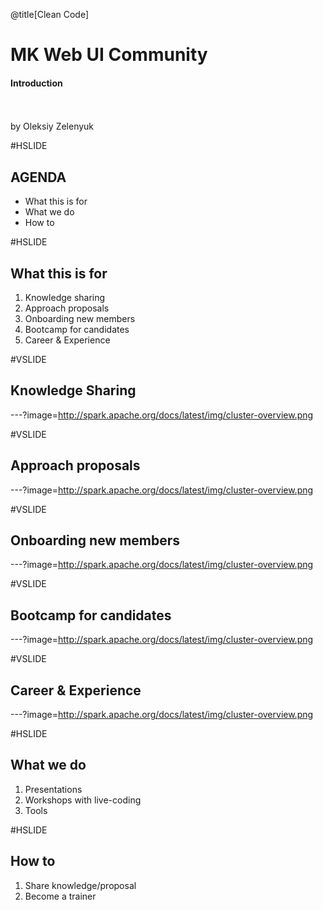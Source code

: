 @title[Clean Code]

# <span class="gold">MK</span> Web UI Community

#### Introduction
<br>
<br>
<span class="byline">by Oleksiy Zelenyuk</span>

#HSLIDE
## AGENDA
- What this is for <!-- .element: class="fragment" -->
- What we do       <!-- .element: class="fragment" -->
- How to           <!-- .element: class="fragment" -->

#HSLIDE
## What this is for

1. Knowledge sharing       <!-- .element: class="fragment" -->
1. Approach proposals      <!-- .element: class="fragment" -->
1. Onboarding new members  <!-- .element: class="fragment" -->
1. Bootcamp for candidates <!-- .element: class="fragment" -->
1. Career & Experience     <!-- .element: class="fragment" -->

#VSLIDE

## Knowledge Sharing

---?image=http://spark.apache.org/docs/latest/img/cluster-overview.png

#VSLIDE

## Approach proposals
---?image=http://spark.apache.org/docs/latest/img/cluster-overview.png

#VSLIDE

## Onboarding new members
---?image=http://spark.apache.org/docs/latest/img/cluster-overview.png

#VSLIDE

## Bootcamp for candidates
---?image=http://spark.apache.org/docs/latest/img/cluster-overview.png

#VSLIDE

## Career & Experience
---?image=http://spark.apache.org/docs/latest/img/cluster-overview.png


#HSLIDE
## What we do

1. Presentations              <!-- .element: class="fragment" -->
1. Workshops with live-coding <!-- .element: class="fragment" -->
1. Tools                      <!-- .element: class="fragment" -->

#HSLIDE
## How to

1. Share knowledge/proposal <!-- .element: class="fragment" -->
1. Become a trainer         <!-- .element: class="fragment" -->
